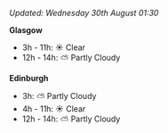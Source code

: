 *Updated: Wednesday 30th August 01:30*

**Glasgow**

* 3h - 11h: :sunny: Clear
* 12h - 14h: :partly_sunny: Partly Cloudy

**Edinburgh**

* 3h: :partly_sunny: Partly Cloudy
* 4h - 11h: :sunny: Clear
* 12h - 14h: :partly_sunny: Partly Cloudy
